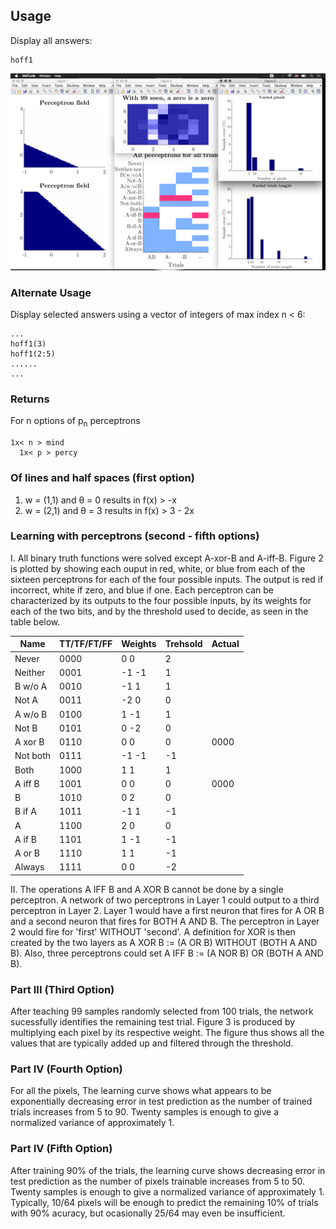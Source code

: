 ## Usage
Display all answers:
```
hoff1
```
![all answes](all.png)

### Alternate Usage
Display selected answers using a vector of integers of max index n < 6:
```
...
hoff1(3)
hoff1(2:5)
......
...
```
### Returns
For n options of p<sub>n</sub> perceptrons
```
1x< n > mind
  1x< p > percy
```

### Of lines and half spaces (first option)
1. w = (1,1) and θ = 0 results in f(x) > -x
2. w = (2,1) and θ = 3 results in f(x) > 3 - 2x 

### Learning with perceptrons (second - fifth options)
I. All binary truth functions were solved except A-xor-B and A-iff-B. Figure 2 is plotted by showing each ouput in red, white, or blue from each of the sixteen perceptrons for each of the four possible inputs. The output is red if incorrect, white if zero, and blue if one. Each perceptron can be characterized by its outputs to the four possible inputs, by its weights for each of the two bits, and by the threshold used to decide, as seen in the table below.

|Name|TT/TF/FT/FF|Weights|Trehsold|Actual|
|---|---|---|---|---|
|Never|0000|0 0|2||
|Neither|0001|-1 -1|1||
|B w/o A|0010|-1 1|1||
|Not A|0011|-2 0|0||
|A w/o B|0100|1 -1|1||
|Not B|0101|0 -2|0||
|A xor B|0110|0 0|0|0000|
|Not both|0111|-1 -1|-1||
|Both|1000|1 1|1||
|A iff B|1001|0 0|0|0000|
|B|1010|0 2|0||
|B if A|1011|-1 1|-1||
|A|1100|2 0|0||
|A if B|1101|1 -1|-1||
|A or B|1110|1 1|-1||
|Always|1111|0 0|-2||

II. The operations A IFF B and A XOR B cannot be done by a single perceptron. A network of two perceptrons in Layer 1 could output to a third perceptron in Layer 2. Layer 1 would have a first neuron that fires for A OR B and a second neuron that fires for BOTH A AND B. The perceptron in Layer 2 would fire for 'first' WITHOUT 'second'. A definition for XOR is then created by the two layers as A XOR B := (A OR B) WITHOUT (BOTH A AND B). Also, three perceptrons could set A IFF B := (A NOR B) OR (BOTH A AND B).

### Part III (Third Option)
After teaching 99 samples randomly selected from 100 trials, the network sucessfully identifies the remaining test trial. Figure 3 is produced by multiplying each pixel by its respective weight. The figure thus shows all the values that are typically added up and filtered through the threshold.

### Part IV (Fourth Option)
For all the pixels, The learning curve shows what appears to be exponentially decreasing error in test prediction as the number of trained trials increases from 5 to 90. Twenty samples is enough to give a normalized variance of approximately 1.

### Part IV (Fifth Option)
After training 90% of the trials, the learning curve shows decreasing error in test prediction as the number of pixels trainable increases from 5 to 50. Twenty samples is enough to give a normalized variance of approximately 1. Typically, 10/64 pixels will be enough to predict the remaining 10% of trials with 90% acuracy, but ocasionally 25/64 may even be insufficient.
